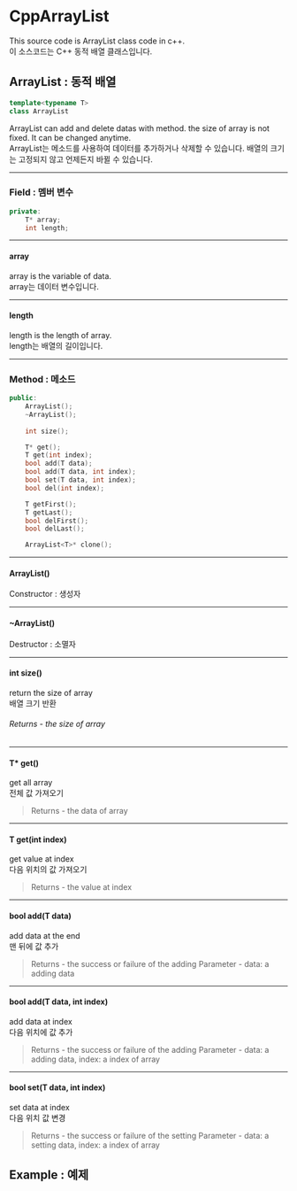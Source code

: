 # CppArrayList
 This source code is ArrayList class code in c++.    
 이 소스코드는 C++ 동적 배열 클래스입니다.

## ArrayList : 동적 배열
``` C++
template<typename T>
class ArrayList
```
 ArrayList can add and delete datas with method. the size of array is not fixed. It can be changed anytime.   
 ArrayList는 메소드를 사용하여 데이터를 추가하거나 삭제할 수 있습니다. 배열의 크기는 고정되지 않고 언제든지 바뀔 수 있습니다.

***********
### Field : 멤버 변수
``` C++
private:
	T* array;
	int length;
```
-----------
#### array
 array is the variable of data.    
 array는 데이터 변수입니다.
 
-----------
#### length
 length is the length of array.    
 length는 배열의 길이입니다.
 
***********
### Method : 메소드
``` C++
public:
	ArrayList();
	~ArrayList();
  
	int size();

	T* get();
	T get(int index);
	bool add(T data);
	bool add(T data, int index);
	bool set(T data, int index);
	bool del(int index);

	T getFirst();
	T getLast();
	bool delFirst();
	bool delLast();

	ArrayList<T>* clone();
```
-----------
#### ArrayList()
Constructor : 생성자

-----------
#### ~ArrayList()
Destructor : 소멸자

-----------
#### int size()
return the size of array    
배열 크기 반환   
###### Returns - the size of array

-----------
#### T* get()
get all array    
전체 값 가져오기    
> Returns - the data of array

-----------
#### T get(int index)
get value at index    
다음 위치의 값 가져오기     
> Returns - the value at index

-----------
#### bool add(T data)
add data at the end    
맨 뒤에 값 추가    
> Returns - the success or failure of the adding
> Parameter - data: a adding data

-----------
#### bool add(T data, int index)
add data at index    
다음 위치에 값 추가    
> Returns - the success or failure of the adding
> Parameter - data: a adding data, index: a index of array

-----------
#### bool set(T data, int index)
set data at index    
다음 위치 값 변경    
> Returns - the success or failure of the setting
> Parameter - data: a setting data, index: a index of array


## Example : 예제
